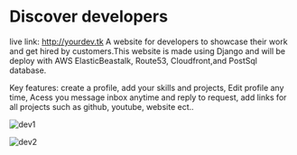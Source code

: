 # Discover developers
live link: http://yourdev.tk
A website for developers to showcase their work and get hired by customers.This website is made using Django and will be deploy with AWS ElasticBeastalk, Route53, Cloudfront,and PostSql database.

Key features:
create a profile,
add your skills and projects,
Edit profile any time,
Acess you message inbox anytime and reply to request,
add links for all projects such as github, youtube, website ect..


![dev1](https://user-images.githubusercontent.com/83102811/183739077-dd901883-655d-4005-a277-17a330cdeb0a.png)

![dev2](https://user-images.githubusercontent.com/83102811/183740863-8948fab1-496e-4f5c-bfa9-1411a39eaf58.png)
